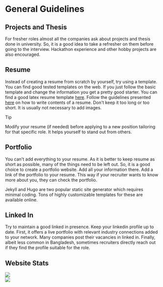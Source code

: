 # General Guidelines

## Projects and Thesis
For fresher roles almost all the companies ask about projects and thesis done in university. So, it is a good idea to take a refresher on them before going to the interview. Hackathon experience and other hobby projects are also encouraged.

## Resume
Instead of creating a resume from scratch by yourself, try using a template. You can find good tested templates on the web. If you just follow the basic template and change the information you get a pretty good starter. You can find a good latex resume template [here](https://github.com/arasgungore/arasgungore-CV). Follow the guidelines presented [here](https://www.indeed.com/career-advice/resumes-cover-letters/technical-resume-tips) on how to write contents of a resume. Don't keep it too long or too short. It is usually not necessary to add images.

> [!TIP]
> Modify your resume (if needed) before applying to a new position tailoring for that specific role. It helps yourself to stand out from others.

## Portfolio
You can't add everything to your resume. As it is better to keep resume as short as possible, many of the things need to be left out. So, it is a good choice to create a portfolio website. Add all your information there. Add a link of the portfolio to your resume. This way if your recruiter wants to know more about you, they can check the portfolio. 

Jekyll and Hugo are two popular static site generator which requires minimal coding. Tons of highly customizable templates for these are available online.

## Linked In
Try to maintain a good linked in presence. Keep your linkedin profile up to date. First, it offers a live portfolio with relevant industry connections added to your network. Many companies post their vacancies in linked in. Finally, albeit less common in Bangladesh, sometimes recruiters directly reach out if they find the profile suitable for the role.

## Website Stats
![](https://visitor-badge.laobi.icu/badge?page_id=interview-questions-bangladesh)  
![](https://profile-counter.glitch.me/interview-questions-bangladesh/count.svg)